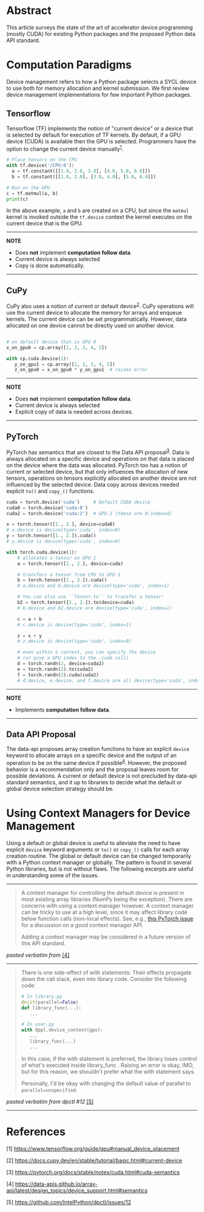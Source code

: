 # Abstract

This article surveys the state of the art of accelerator device programming
(mostly CUDA) for existing Python packages and the proposed Python data API
standard.

# Computation Paradigms

Device management refers to how a Python package selects a SYCL device to use
both for memory allocation and kernel submission. We first review device
management implementations for few important Python packages.

## Tensorflow

Tensorflow (TF) implements the notion of "current device" or a device that is
selected by default for execution of TF kernels. By default, if a GPU device
(CUDA) is available then the GPU is selected. Programmers have the option to
change the current device manually<sup>[1](#ref1)</sup>.

```python
# Place tensors on the CPU
with tf.device('/CPU:0'):
  a = tf.constant([[1.0, 2.0, 3.0], [4.0, 5.0, 6.0]])
  b = tf.constant([[1.0, 2.0], [3.0, 4.0], [5.0, 6.0]])

# Run on the GPU
c = tf.matmul(a, b)
print(c)
```

In the above example, `a` and `b` are created on a CPU, but since
the `matmul` kernel is invoked outside the `tf.device` context the kernel
executes on the current device that is the GPU.

---
**NOTE**

- Does **not** implement **computation follow data**.
- Current device is always selected
- Copy is done automatically.
---

## CuPy

CuPy also uses a notion of current or default device<sup>[2](#ref2)</sup>.
CuPy operations will use the current device to allocate the memory for arrays
and enqueue kernels. The current device can be set programmatically.
However, data allocated on one device cannot be directly used on another device.

```python

# on default device that is GPU 0
x_on_gpu0 = cp.array([1, 2, 3, 4, 5])

with cp.cuda.Device(1):
   y_on_gpu1 = cp.array([1, 2, 3, 4, 5])
   z_on_gpu0 = x_on_gpu0 * y_on_gpu1  # raises error
```
---
**NOTE**

- Does **not** implement **computation follow data**.
- Current device is always selected
- Explicit copy of data is needed across devices.
---

## PyTorch

PyTorch has semantics that are closest to the Data API
proposal<sup>[3](#ref3)</sup>. Data is always allocated on a specific device
and operations on that data is placed on the device where the data was
allocated. PyTorch too has a notion of
current or selected device, but that only influences the allocation of new
tensors, operations on tensors explicitly allocated on another device are
not influenced by the selected device. Data copy across devices needed explicit
`to()` and `copy_()` functions.

```python
cuda = torch.device('cuda')     # Default CUDA device
cuda0 = torch.device('cuda:0')
cuda2 = torch.device('cuda:2')  # GPU 2 (these are 0-indexed)

x = torch.tensor([1., 2.], device=cuda0)
# x.device is device(type='cuda', index=0)
y = torch.tensor([1., 2.]).cuda()
# y.device is device(type='cuda', index=0)

with torch.cuda.device(1):
    # allocates a tensor on GPU 1
    a = torch.tensor([1., 2.], device=cuda)

    # transfers a tensor from CPU to GPU 1
    b = torch.tensor([1., 2.]).cuda()
    # a.device and b.device are device(type='cuda', index=1)

    # You can also use ``Tensor.to`` to transfer a tensor:
    b2 = torch.tensor([1., 2.]).to(device=cuda)
    # b.device and b2.device are device(type='cuda', index=1)

    c = a + b
    # c.device is device(type='cuda', index=1)

    z = x + y
    # z.device is device(type='cuda', index=0)

    # even within a context, you can specify the device
    # (or give a GPU index to the .cuda call)
    d = torch.randn(2, device=cuda2)
    e = torch.randn(2).to(cuda2)
    f = torch.randn(2).cuda(cuda2)
    # d.device, e.device, and f.device are all device(type='cuda', index=2)
```

---
**NOTE**

- Implements **computation follow data**.
---


## Data API Proposal

The data-api proposes array creation functions to have an explicit `device`
keyword to allocate arrays on a specific device and the output of an operation
to be on the same device if possible<sup>[4](#ref4)</sup>. However, the
proposed behavior is a recommendation only and the proposal leaves room for
possible deviations. A current or default device is not precluded by
data-api standard semantics, and it up to libraries to decide what the default
or global device selection strategy should be.

# Using Context Managers for Device Management

Using a default or global device is useful to alleviate the need to have
explicit `device` keyword arguments or `to()` or `copy_()` calls for each array
creation routine. The global or default device can be changed temporarily with a
Python context manager or globally. The pattern is found in several Python
libraries, but is not without flaws. The following excerpts are useful in
understanding some of the issues.


---
> A context manager for controlling the default device is present in most existing array libraries (NumPy being the exception). There are concerns with using a context manager however. A context manager can be tricky to use at a high level, since it may affect library code below function calls (non-local effects). See, e.g., [this PyTorch issue](https://github.com/pytorch/pytorch/issues/27878) for a discussion on a good context manager API.
>
>Adding a context manager may be considered in a future version of this API standard.

*pasted verbatim from* [\[4\]](#ref4)

---
>There is one side-effect of with statements: Their effects propagate down the call stack, even into library code. Consider the following code:
>
> ```python
> # In library.py
> @njit(parallel=False)
> def library_func(...):
>    ...
>
> # In user.py
> with dppl.device_context(gpu):
>    ...
>    library_func(...)
>    ...
> ```
>
>In this case, if the with statement is preferred, the library loses control of what's executed inside library_func . Raising an error is okay, IMO, but for this reason, we shouldn't prefer what the with statement says.
>
>Personally, I'd be okay with changing the default value of parallel to `parallel=unspecified`.

*pasted verbatim from dpctl #12* [\[5\]](#ref4)

---

# References

<a name="ref1">[1]</a> https://www.tensorflow.org/guide/gpu#manual_device_placement

<a name="ref2">[2]</a> https://docs.cupy.dev/en/stable/tutorial/basic.html#current-device

<a name="ref3">[3]</a> https://pytorch.org/docs/stable/notes/cuda.html#cuda-semantics

<a name="ref4">[4]</a> https://data-apis.github.io/array-api/latest/design_topics/device_support.html#semantics

<a name="ref5">[5]</a> https://github.com/IntelPython/dpctl/issues/12